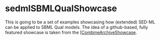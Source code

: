 # sedmlSBMLQualShowcase
This is going to be a set of examples showcasing how (extended) SED-ML can be applied to SBML Qual models. 
The idea of a github-based, fully featured showcase is taken from the [[CombineArchiveShowcase](ttps://github.com/SemsProject/CombineArchiveShowCase).  
